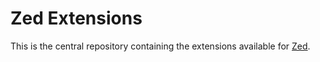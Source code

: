 # Zed Extensions

This is the central repository containing the extensions available for [Zed](https://zed.dev/).
